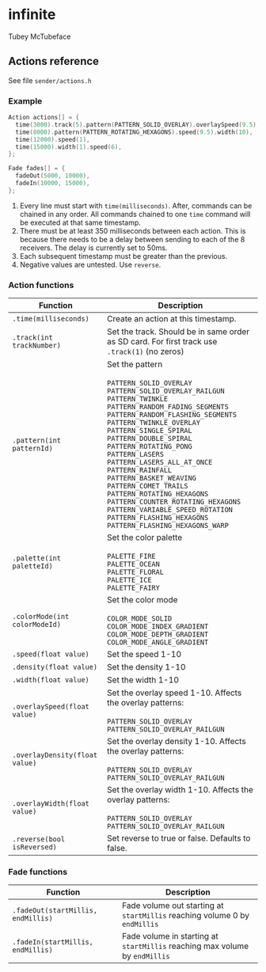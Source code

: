 # infinite

Tubey McTubeface

## Actions reference

See file `sender/actions.h`

### Example

```cpp
Action actions[] = {
  time(3000).track(5).pattern(PATTERN_SOLID_OVERLAY).overlaySpeed(9.5),
  time(8000).pattern(PATTERN_ROTATING_HEXAGONS).speed(9.5).width(10),
  time(12000).speed(1),
  time(15000).width(1).speed(6),
};

Fade fades[] = {
  fadeOut(5000, 10000),
  fadeIn(10000, 15000),
};
```

1. Every line must start with `time(milliseconds)`. After, commands can be chained in any order. All commands chained to one `time` command will be executed at that same timestamp.
2. There must be at least 350 milliseconds between each action. This is because there needs to be a delay between sending to each of the 8 receivers. The delay is currently set to 50ms.
3. Each subsequent timestamp must be greater than the previous.
4. Negative values are untested. Use `reverse`.

### Action functions

| Function | Description |
| -------- | ----------- |
| `.time(milliseconds)` | Create an action at this timestamp. |
| `.track(int trackNumber)` | Set the track. Should be in same order as SD card. For first track use `.track(1)` (no zeros) |
| `.pattern(int patternId)`  | Set the pattern<br><br>`PATTERN_SOLID_OVERLAY`<br>`PATTERN_SOLID_OVERLAY_RAILGUN`<br>`PATTERN_TWINKLE`<br>`PATTERN_RANDOM_FADING_SEGMENTS`<br>`PATTERN_RANDOM_FLASHING_SEGMENTS`<br>`PATTERN_TWINKLE_OVERLAY`<br>`PATTERN_SINGLE_SPIRAL`<br>`PATTERN_DOUBLE_SPIRAL`<br>`PATTERN_ROTATING_PONG`<br>`PATTERN_LASERS`<br>`PATTERN_LASERS_ALL_AT_ONCE`<br>`PATTERN_RAINFALL`<br>`PATTERN_BASKET_WEAVING`<br>`PATTERN_COMET_TRAILS`<br>`PATTERN_ROTATING_HEXAGONS`<br>`PATTERN_COUNTER_ROTATING_HEXAGONS`<br>`PATTERN_VARIABLE_SPEED_ROTATION`<br>`PATTERN_FLASHING_HEXAGONS`<br>`PATTERN_FLASHING_HEXAGONS_WARP` |
| `.palette(int paletteId)` | Set the color palette<br><br>`PALETTE_FIRE`<br>`PALETTE_OCEAN`<br>`PALETTE_FLORAL`<br>`PALETTE_ICE`<br>`PALETTE_FAIRY` |
| `.colorMode(int colorModeId)` | Set the color mode<br><br>`COLOR_MODE_SOLID`<br>`COLOR_MODE_INDEX_GRADIENT`<br>`COLOR_MODE_DEPTH_GRADIENT`<br>`COLOR_MODE_ANGLE_GRADIENT` |
| `.speed(float value)` | Set the speed 1-10 |
| `.density(float value)` | Set the density 1-10 |
| `.width(float value)` | Set the width 1-10 |
| `.overlaySpeed(float value)` | Set the overlay speed 1-10. Affects the overlay patterns:<br><br>`PATTERN_SOLID_OVERLAY`<br>`PATTERN_SOLID_OVERLAY_RAILGUN` |
| `.overlayDensity(float value)` | Set the overlay density 1-10. Affects the overlay patterns:<br><br>`PATTERN_SOLID_OVERLAY`<br>`PATTERN_SOLID_OVERLAY_RAILGUN` |
| `.overlayWidth(float value)` | Set the overlay width 1-10. Affects the overlay patterns:<br><br>`PATTERN_SOLID_OVERLAY`<br>`PATTERN_SOLID_OVERLAY_RAILGUN` |
| `.reverse(bool isReversed)` | Set reverse to true or false. Defaults to false. |

### Fade functions

| Function | Description |
| -------- | ----------- |
| `.fadeOut(startMillis, endMillis)` | Fade volume out starting at `startMillis` reaching volume 0 by `endMillis` |
| `.fadeIn(startMillis, endMillis)` | Fade volume in starting at `startMillis` reaching max volume by `endMillis` |
